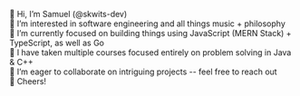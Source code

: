 👋 Hi, I’m Samuel (@skwits-dev) <br>
👀 I’m interested in software engineering and all things music + philosophy <br>
🌱 I’m currently focused on building things using JavaScript (MERN Stack) + TypeScript, as well as Go <br>
🥖 I have taken multiple courses focused entirely on problem solving in Java & C++ <br>
💞️ I’m eager to collaborate on intriguing projects -- feel free to reach out <br>
🍻 Cheers!

